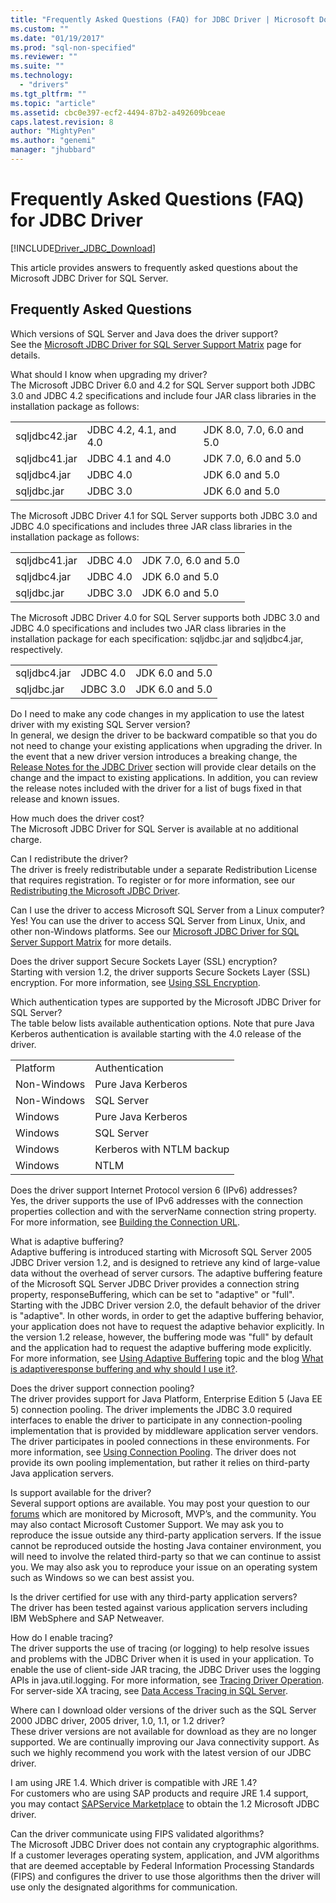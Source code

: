 ```yaml
---
title: "Frequently Asked Questions (FAQ) for JDBC Driver | Microsoft Docs"
ms.custom: ""
ms.date: "01/19/2017"
ms.prod: "sql-non-specified"
ms.reviewer: ""
ms.suite: ""
ms.technology: 
  - "drivers"
ms.tgt_pltfrm: ""
ms.topic: "article"
ms.assetid: cbc0e397-ecf2-4494-87b2-a492609bceae
caps.latest.revision: 8
author: "MightyPen"
ms.author: "genemi"
manager: "jhubbard"
---
```

# Frequently Asked Questions (FAQ) for JDBC Driver
[!INCLUDE[Driver_JDBC_Download](../../includes/driver_jdbc_download.md)]

  This article provides answers to frequently asked questions about the Microsoft JDBC Driver for SQL Server.  
  
## Frequently Asked Questions  
 Which versions of SQL Server and Java does the driver support?  
 See the [Microsoft JDBC Driver for SQL Server Support Matrix](../../connect/jdbc/microsoft-jdbc-driver-for-sql-server-support-matrix.md) page for details.  
  
 What should I know when upgrading my driver?  
 The Microsoft JDBC Driver 6.0 and 4.2 for SQL Server support both JDBC 3.0 and JDBC 4.2 specifications and include four JAR class libraries in the installation package as follows:  
  
||||  
|-|-|-|  
|sqljdbc42.jar|JDBC 4.2, 4.1, and 4.0|JDK 8.0, 7.0, 6.0 and 5.0|  
|sqljdbc41.jar|JDBC 4.1 and 4.0|JDK 7.0, 6.0 and 5.0|  
|sqljdbc4.jar|JDBC 4.0|JDK 6.0 and 5.0|  
|sqljdbc.jar|JDBC 3.0|JDK 6.0 and 5.0|  
  
 The Microsoft JDBC Driver 4.1 for SQL Server supports both JDBC 3.0 and JDBC 4.0 specifications and includes three JAR class libraries in the installation package as follows:  
  
||||  
|-|-|-|  
|sqljdbc41.jar|JDBC 4.0|JDK 7.0, 6.0 and 5.0|  
|sqljdbc4.jar|JDBC 4.0|JDK 6.0 and 5.0|  
|sqljdbc.jar|JDBC 3.0|JDK 6.0 and 5.0|  
  
 The Microsoft JDBC Driver 4.0 for SQL Server supports both JDBC 3.0 and JDBC 4.0 specifications and includes two JAR class libraries in the installation package for each specification: sqljdbc.jar and sqljdbc4.jar, respectively.  
  
||||  
|-|-|-|  
|sqljdbc4.jar|JDBC 4.0|JDK 6.0 and 5.0|  
|sqljdbc.jar|JDBC 3.0|JDK 6.0 and 5.0|  
  
 Do I need to make any code changes in my application to use the latest driver with my existing SQL Server version?  
 In general, we design the driver to be backward compatible so that you do not need to change your existing applications when upgrading the driver. In the event that a new driver version introduces a breaking change, the  [Release Notes for the JDBC Driver](../../connect/jdbc/release-notes-for-the-jdbc-driver.md) section will provide clear details on the change and the impact to existing applications. In addition, you can review the release notes included with the driver for a list of bugs fixed in that release and known issues.  
  
 How much does the driver cost?  
 The Microsoft JDBC Driver for SQL Server is available at no additional charge.  
  
 Can I redistribute the driver?  
 The driver is freely redistributable under a separate Redistribution License that requires registration. To register or for more information, see our  [Redistributing the Microsoft JDBC Driver](../../connect/jdbc/redistributing-the-microsoft-jdbc-driver.md).  
  
 Can I use the driver to access Microsoft SQL Server from a Linux computer?  
 Yes! You can use the driver to access SQL Server from Linux, Unix, and other non-Windows platforms. See our  [Microsoft JDBC Driver for SQL Server Support Matrix](../../connect/jdbc/microsoft-jdbc-driver-for-sql-server-support-matrix.md) for more details.  
  
 Does the driver support Secure Sockets Layer (SSL) encryption?  
 Starting with version 1.2, the driver supports Secure Sockets Layer (SSL) encryption. For more information, see  [Using SSL Encryption](../../connect/jdbc/using-ssl-encryption.md).  
  
 Which authentication types are supported by the Microsoft JDBC Driver for SQL Server?  
 The table below lists available authentication options. Note that pure Java Kerberos authentication is available starting with the 4.0 release of the driver.  
  
|||  
|-|-|  
|Platform|Authentication|  
|Non-Windows|Pure Java Kerberos|  
|Non-Windows|SQL Server|  
|Windows|Pure Java Kerberos|  
|Windows|SQL Server|  
|Windows|Kerberos with NTLM backup|  
|Windows|NTLM|  
  
 Does the driver support Internet Protocol version 6 (IPv6) addresses?  
 Yes, the driver supports the use of IPv6 addresses with the connection properties collection and with the serverName connection string property. For more information, see [Building the Connection URL](../../connect/jdbc/building-the-connection-url.md).  
  
 What is adaptive buffering?  
 Adaptive buffering is introduced starting with Microsoft SQL Server 2005 JDBC Driver version 1.2, and is designed to retrieve any kind of large-value data without the overhead of server cursors. The adaptive buffering feature of the Microsoft SQL Server JDBC Driver provides a connection string property, responseBuffering, which can be set to "adaptive" or "full". Starting with the JDBC Driver version 2.0, the default behavior of the driver is "adaptive". In other words, in order to get the adaptive buffering behavior, your application does not have to request the adaptive behavior explicitly. In the version 1.2 release, however, the buffering mode was "full" by default and the application had to request the adaptive buffering mode explicitly. For more information, see [Using Adaptive Buffering](../../connect/jdbc/using-adaptive-buffering.md) topic and the blog [What is adaptiveresponse buffering and why should I use it?](http://go.microsoft.com/fwlink/?LinkId=111575).  
  
 Does the driver support connection pooling?  
 The driver provides support for Java Platform, Enterprise Edition 5 (Java EE 5) connection pooling. The driver implements the JDBC 3.0 required interfaces to enable the driver to participate in any connection-pooling implementation that is provided by middleware application server vendors. The driver participates in pooled connections in these environments. For more information, see [Using Connection Pooling](../../connect/jdbc/using-connection-pooling.md). The driver does not provide its own pooling implementation, but rather it relies on third-party Java application servers.  
  
 Is support available for the driver?  
 Several support options are available. You may post your question to our [forums](http://go.microsoft.com/fwlink/?LinkID=246673) which are monitored by Microsoft, MVP’s, and the community. You may also contact Microsoft Customer Support. We may ask you to reproduce the issue outside any third-party application servers. If the issue cannot be reproduced outside the hosting Java container environment, you will need to involve the related third-party so that we can continue to assist you. We may also ask you to reproduce your issue on an operating system such as Windows so we can best assist you.  
  
 Is the driver certified for use with any third-party application servers?  
 The driver has been tested against various application servers including IBM WebSphere and SAP Netweaver.  
  
 How do I enable tracing?  
 The driver supports the use of tracing (or logging) to help resolve issues and problems with the JDBC Driver when it is used in your application. To enable the use of client-side JAR tracing, the JDBC Driver uses the logging APIs in java.util.logging. For more information, see  [Tracing Driver Operation](../../connect/jdbc/tracing-driver-operation.md). For server-side XA tracing, see [Data Access Tracing in SQL Server](http://go.microsoft.com/fwlink/?LinkId=248705).  
  
 Where can I download older versions of the driver such as the SQL Server 2000 JDBC driver, 2005 driver, 1.0, 1.1, or 1.2 driver?  
 These driver versions are not available for download as they are no longer supported. We are continually improving our Java connectivity support. As such we highly recommend you work with the latest version of our JDBC driver.  
  
 I am using JRE 1.4. Which driver is compatible with JRE 1.4?  
 For customers who are using SAP products and require JRE 1.4 support, you may contact [SAPService Marketplace](http://service.sap.com/) to obtain the 1.2 Microsoft JDBC driver.  
  
 Can the driver communicate using FIPS validated algorithms?  
 The Microsoft JDBC Driver does not contain any cryptographic algorithms. If a customer leverages operating system, application, and JVM algorithms that are deemed acceptable by Federal Information Processing Standards (FIPS) and configures the driver to use those algorithms then the driver will use only the designated algorithms for communication.  
  
  